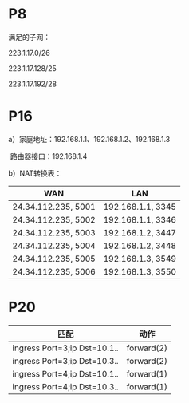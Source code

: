 # P8

满足的子网：

223.1.17.0/26

223.1.17.128/25

223.1.17.192/28

# P16

a）家庭地址：192.168.1.1、192.168.1.2、192.168.1.3

​      路由器接口：192.168.1.4

b）NAT转换表：

| WAN                 | LAN               |
| ------------------- | ----------------- |
| 24.34.112.235, 5001 | 192.168.1.1, 3345 |
| 24.34.112.235, 5002 | 192.168.1.1, 3346 |
| 24.34.112.235, 5003 | 192.168.1.2, 3447 |
| 24.34.112.235, 5004 | 192.168.1.2, 3448 |
| 24.34.112.235, 5005 | 192.168.1.3, 3549 |
| 24.34.112.235, 5006 | 192.168.1.3, 3550 |

# P20

| 匹配                           | 动作       |
| ------------------------------ | ---------- |
| ingress Port=3;ip Dst=10.1.*.* | forward(2) |
| ingress Port=3;ip Dst=10.3.*.* | forward(2) |
| ingress Port=4;ip Dst=10.1.*.* | forward(1) |
| ingress Port=4;ip Dst=10.3.*.* | forward(1) |